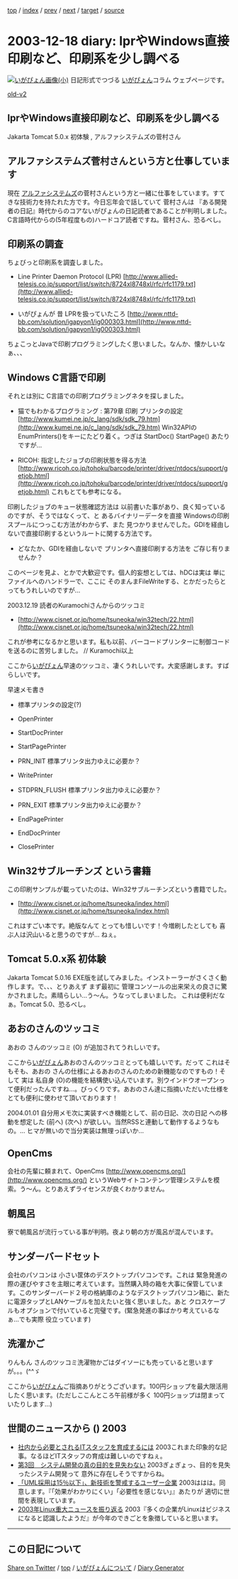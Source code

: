 [top](https://igapyon.github.io/diary/) 
 / [index](https://igapyon.github.io/diary/2003/index.html) 
 / [prev](https://igapyon.github.io/diary/2003/ig031217.html) 
 / [next](https://igapyon.github.io/diary/2003/ig031219.html) 
 / [target](https://igapyon.github.io/diary/2003/ig031218.html) 
 / [source](https://github.com/igapyon/diary/blob/gh-pages/2003/ig031218.html.src.md) 

2003-12-18 diary: lprやWindows直接印刷など、印刷系を少し調べる
=====================================================================================================
[![いがぴょん画像(小)](https://igapyon.github.io/diary/images/iga200306s.jpg "いがぴょん")](https://igapyon.github.io/diary/memo/memoigapyon.html) 日記形式でつづる [いがぴょん](https://igapyon.github.io/diary/memo/memoigapyon.html)コラム ウェブページです。

[old-v2](ig031218-orig.html)

## lprやWindows直接印刷など、印刷系を少し調べる

Jakarta Tomcat 5.0.x 初体験 , アルファシステムズの菅村さん


## アルファシステムズ菅村さんという方と仕事しています

現在 [アルファシステムズ](http://www.alpha.co.jp/)の菅村さんという方と一緒に仕事をしています。すてきな技術力を持たれた方です。今日忘年会で話していて 菅村さんは 『ある開発者の日記』時代からのコアないがぴょんの日記読者であることが判明しました。C言語時代からの(5年程度もの)ハードコア読者ですね。菅村さん、恐るべし。

## 印刷系の調査

ちょびっと印刷系を調査しました。

* Line Printer Daemon Protocol (LPR)
  [http://www.allied-telesis.co.jp/support/list/switch/8724xl8748xl/rfc/rfc1179.txt](http://www.allied-telesis.co.jp/support/list/switch/8724xl8748xl/rfc/rfc1179.txt)
  
* いがぴょんが 昔 LPRを扱っていたころ
  [http://www.nttd-bb.com/solution/igapyon1/ig000303.html](http://www.nttd-bb.com/solution/igapyon1/ig000303.html)

ちょこっとJavaで印刷プログラミングしたく思いました。なんか、懐かしいなぁ、、、

## Windows C言語で印刷

それとは別に C言語での印刷プログラミングネタを探しました。

* 猫でもわかるプログラミング : 第79章 印刷 プリンタの設定
  [http://www.kumei.ne.jp/c_lang/sdk/sdk_79.htm](http://www.kumei.ne.jp/c_lang/sdk/sdk_79.htm)
  Win32APIのEnumPrinters()をキーにたどり着く。つぎは StartDoc() StartPage() あたりですが… 
  
* RICOH: 指定したジョブの印刷状態を得る方法
  [http://www.ricoh.co.jp/tohoku/barcode/printer/driver/ntdocs/support/getjob.html](http://www.ricoh.co.jp/tohoku/barcode/printer/driver/ntdocs/support/getjob.html)
  これもとても参考になる。

印刷したジョブのキュー状態確認方法は 以前書いた事があり、良く知っているのですが、そうではなくって、と あるバイナリーデータを直接 Windowsの印刷スプールにつっこむ方法がわからず、また 見つかりませんでした。GDIを経由しないで直接印刷するというルートに関する方法です。

* どなたか、GDIを経由しないで プリンタへ直接印刷する方法を ご存じ有りませんか？

このページを見よ、とかで大歓迎です。個人的妄想としては、hDCは実は 単にファイルへのハンドラーで、ここに そのまんまFileWriteする、とかだったらとってもうれしいのですが…

2003.12.19 読者のKuramochiさんからのツッコミ

* [http://www.cisnet.or.jp/home/tsuneoka/win32tech/22.html](http://www.cisnet.or.jp/home/tsuneoka/win32tech/22.html)

これが参考になるかと思います。私も以前、バーコードプリンターに制御コードを送るのに苦労しました。
// Kuramochi以上

ここから[いがぴょん](http://www.igapyon.jp/igapyon/diary/memo/memoigapyon.html)早速のツッコミ、凄くうれしいです。大変感謝します。すばらしいです。

早速メモ書き

* 標準プリンタの設定(?)
  
* OpenPrinter
  
* StartDocPrinter
  
* StartPagePrinter
  
* PRN_INIT
  標準プリンタ出力ゆえに必要か？
  
* WritePrinter
  
* STDPRN_FLUSH
  標準プリンタ出力ゆえに必要か？
  
* PRN_EXIT
  標準プリンタ出力ゆえに必要か？
  
* EndPagePrinter
  
* EndDocPrinter
  
* ClosePrinter

## Win32サブルーチンズ という書籍

この印刷サンプルが載っていたのは、Win32サブルーチンズという書籍でした。

* [http://www.cisnet.or.jp/home/tsuneoka/index.html](http://www.cisnet.or.jp/home/tsuneoka/index.html)

これはすごい本です。絶版なんて とっても惜しいです！今増刷したとしても 喜ぶ人は沢山いると思うのですが… ねぇ。

## Tomcat 5.0.x系 初体験

Jakarta Tomcat 5.0.16 EXE版を試してみました。インストーラーがさくさく動作します。で、、、とりあえず まず最初に 管理コンソールの出来栄えの良さに驚かされました。素晴らしい…う～ん。うなってしまいました。 これは便利だなぁ。Tomcat 5.0、恐るべし。

## あおのさんのツッコミ

あおの さんのツッコミ
(O) が追加されてうれしいです。

ここから[いがぴょん](http://www.igapyon.jp/igapyon/diary/memo/memoigapyon.html)あおのさんのツッコミとっても嬉しいです。だって これはそもそも、あおの さんの仕様によるあおのさんのための新機能なのですもの！そして 実は 私自身 (O)の機能を結構使い込んでいます。別ウインドウオープンって便利だったんですね…。びっくりです。あおのさん達に指摘いただいた仕様をとても便利に使わせて頂いております！

2004.01.01 自分用メモ次に実装すべき機能として、前の日記、次の日記 への移動を想定した (前へ)
(次へ) が欲しい。当然RSSと連動して動作するようなもの。… ヒマが無いので当分実装は無理っぽいか…

## OpenCms

会社の先輩に頼まれて、OpenCms [http://www.opencms.org/](http://www.opencms.org/) というWebサイトコンテンツ管理システムを模索。う～ん。とりあえずライセンスが良くわかりません。

## 朝風呂

寮で朝風呂が流行っている事が判明。夜より朝の方が風呂が混んでいます。

## サンダーバードセット

会社のパソコンは 小さい筐体のデスクトップパソコンです。これは 緊急発進の際の運びやすさを主眼に考えています。当然購入時の箱を大事に保管しています。このサンダーバード２号の格納庫のようなデスクトップパソコン箱に、新たに電源タップとLANケーブルを加えたいと強く思いました。あと クロスケーブルもオプションで付いていると完璧です。(緊急発進の事ばかり考えているなぁ…でも実際 役立っています)

## 洗濯かご

りんもん さんのツッコミ洗濯物かごはダイソーにも売っていると思いますが。。。(^^ゞ

ここから[いがぴょん](http://www.igapyon.jp/igapyon/diary/memo/memoigapyon.html)ご指摘ありがとうございます。100円ショップを最大限活用したく思います。(ただしここんところ午前様が多く 100円ショップは閉まっていたりします…)

## 世間のニュースから () 2003

* [社内から必要とされるITスタッフを育成するには](http://www.atmarkit.co.jp/fbiz/cinvest/opinion/qa/qa03.html)  2003これまた印象的な記事。なるほどITスタッフの育成は難しいのですねぇ。
* [第3回　システム開発の真の目的を見失わない](http://jibun.atmarkit.co.jp/lskill01/rensai/devgenba03/devgenba01.html)  2003ぎょぎょっ、目的を見失ったシステム開発って 意外に存在しそうですからね。
* [「UML採用は15％以下」、新技術を警戒するユーザー企業](http://www.atmarkit.co.jp/news/200312/17/juas.html)  2003ははは。同意します。『「効果がわかりにくい」「必要性を感じない」』あたりが 適切に世間を表現しています。
* [2003年Linux重大ニュースを振り返る](http://japan.cnet.com/news/ent/story/0,2000047623,20062895,00.htm)  2003『多くの企業がLinuxはビジネスになると認識したようだ』が今年のできごとを象徴していると思います。

----------------------------------------------------------------------------------------------------

## この日記について

[Share on Twitter](https://twitter.com/intent/tweet?hashtags=igapyon%2Cdiary%2C%E3%81%84%E3%81%8C%E3%81%B4%E3%82%87%E3%82%93&text=lpr%E3%82%84Windows%E7%9B%B4%E6%8E%A5%E5%8D%B0%E5%88%B7%E3%81%AA%E3%81%A9%E3%80%81%E5%8D%B0%E5%88%B7%E7%B3%BB%E3%82%92%E5%B0%91%E3%81%97%E8%AA%BF%E3%81%B9%E3%82%8B&url=https%3A%2F%2Figapyon.github.io%2Fdiary%2F2003%2Fig031218.html) / [top](../index.html) / [いがぴょんについて](https://igapyon.github.io/diary/memo/memoigapyon.html) / [Diary Generator](https://github.com/igapyon/igapyonv3)
